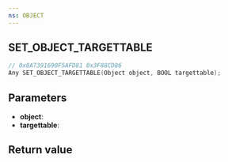 ```yaml
---
ns: OBJECT
---
```

## SET_OBJECT_TARGETTABLE

```c
// 0x8A7391690F5AFD81 0x3F88CD86
Any SET_OBJECT_TARGETTABLE(Object object, BOOL targettable);
```


## Parameters
* **object**: 
* **targettable**: 

## Return value
